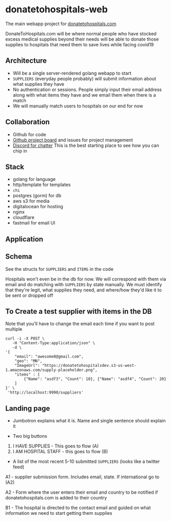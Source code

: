 # donatetohospitals-web
The main webapp project for [donatetohospitals.com](https://donatetohospitals.com)

DonateToHospitals.com will be where normal people who have stocked excess medical supplies beyond their needs will be able to donate those supplies to hospitals that need them to save lives while facing covid19

Architecture
-
- Will be a single server-rendered golang webapp to start
- `SUPPLIERS` (everyday people probably) will submit information about what supplies they have
- No authentication or sessions. People simply input their email address along with what items they have and we email them when there is a match
- We will manually match users to hospitals on our end for now

Collaboration
- 
- Github for code
- [Github project board](https://github.com/donatetohospitals/donatetohospitals-web/projects/1) and issues for project management
- [Discord for chatter](https://discord.gg/tbAmwZR) This is the best starting place to see how you can chip in

Stack
- 
- golang for language
- http/template for templates
- `chi`
- postgres (gorm) for db
- aws s3 for media
- digitalocean for hosting
- nginx
- cloudflare
- fastmail for email UI

Application
-

Schema
-
See the structs for `SUPPLIERS` and `ITEMS` in the code

Hospitals won't even be in the db for now. We will correspond with them via email and do matching with `SUPPLIERS` by state manually. 
We must identify that they're legit, what supplies they need, and where/how they'd like it to be sent or dropped off 

To Create a test supplier with items in the DB
-
Note that you'll have to change the email each time if you want to post multiple
```
curl -i -X POST \
   -H "Content-Type:application/json" \
   -d \
'{
	"email": "awesome8@gmail.com",
	"geo": "MN",
	"ImageUrl": "https://donatetohospitalsdev.s3-us-west-1.amazonaws.com/supply-placeholder.png",
	"items" : [
		{"Name": "asdf3", "Count": 10}, {"Name": "asdf4", "Count": 20}	
	]
}' \
 'http://localhost:9990/suppliers'

```

Landing page
 -
- Jumbotron explains what it is. Name and single sentence should explain it

- Two big buttons
1. I HAVE SUPPLIES - This goes to flow (A)
2. I AM HOSPITAL STAFF - this goes to flow (B)

- A list of the most recent 5-10 submitted `SUPPLIERS` (looks like a twitter feed)

A1 - supplier submission form. Includes email, state. If international go to (A2)

A2 - Form where the user enters their email and country to be notified if donatetohospitals.com is 
added to their country

B1 - The hospital is directed to the contact email and guided on what information we need to start getting them supplies 